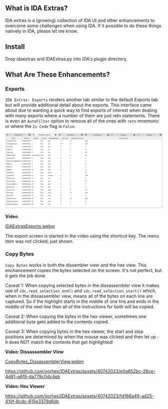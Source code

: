 ## What is IDA Extras?

IDA extras is a (growing) collection of IDA UI and other enhancements to overcome some challenges when using IDA.  If it possible to do these things natively in IDA, please let me know.

## Install

Drop idaextras and IDAExtras.py into IDA's plugin directory.

## What Are These Enhancements?

### Exports
`IDA Extras: Exports` renders another tab similar to the default Exports tab but will provide additional detail about the exports.  This interface came about due to wanting a quick way to find exports of interest when dealing with many exports where a number of them are just retn statements.  There is even an `AutoFilter` option to remove all of the ones with `retn` mnemonic or where the `Is Code` flag is `False`.

![](./documentation/IDAExtrasExports.png)

**Video**

[IDAExtrasExports.webm](https://github.com/xorhex/IDAExtras/assets/40742023/7ad9dc0c-976b-4b35-9310-9c7188f8e19d)

The export screen is started in the video using the shortcut key.  The menu item was not clicked; just shown.


### Copy Bytes
`Copy Bytes` works in both the dissembler view and the hex view.  This enchancement copies the bytes selected on the screen.  It's not perfect, but it gets the job done.

Caveat 1: When copying selected bytes in the dissassembler view it makes use of `idc.read_selection_end()` and `idc.read_selection_start()` which, when in the dissassembler view, means all of the bytes on each line are captured.  So if the highlight starts in the middle of one line and ends in the middle of the next line then all of the instructions for both will be copied.

Caveat 2: When copying the bytes in the hex viewer, sometimes one additional byte gets added to the contents copied.

Caveat 3: When copying bytes in the hex viewer, the start and stop positions are determined by when the mouse was clicked and then let up - it does NOT match the contents that get highlighted!

**Video: Dissassembler View**

[CopyBytes_DissassemblerView.webm](https://github.com/xorhex/IDAExtras/assets/40742023/fa330440-197a-46a1-9df5-a16216f32ede)

https://github.com/xorhex/IDAExtras/assets/40742023/e0a652bc-28ce-4d81-a6f9-da779c0dc4eb

**Video: Hex Viewer**

https://github.com/xorhex/IDAExtras/assets/40742023/fd186a49-ad25-410f-8cdc-615e3379d6dc

